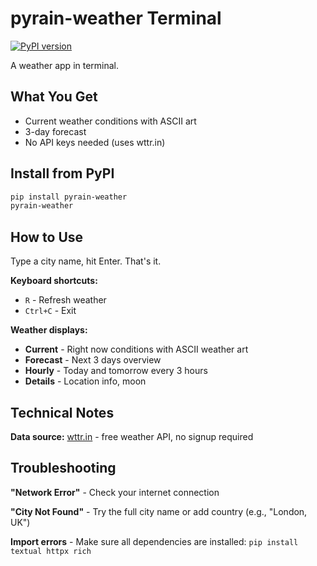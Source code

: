 # pyrain-weather Terminal

[![PyPI version](https://badge.fury.io/py/pyrain-weather.svg)](https://pypi.org/project/pyrain-weather/)

A weather app in terminal.

## What You Get

- Current weather conditions with ASCII art
- 3-day forecast
- No API keys needed (uses wttr.in)

## Install from PyPI

```bash
pip install pyrain-weather
pyrain-weather
```

## How to Use

Type a city name, hit Enter. That's it.

**Keyboard shortcuts:**
- `R` - Refresh weather
- `Ctrl+C` - Exit

**Weather displays:**
- **Current** - Right now conditions with ASCII weather art
- **Forecast** - Next 3 days overview
- **Hourly** - Today and tomorrow every 3 hours
- **Details** - Location info, moon

## Technical Notes

**Data source:** [wttr.in](https://wttr.in) - free weather API, no signup required

## Troubleshooting

**"Network Error"** - Check your internet connection

**"City Not Found"** - Try the full city name or add country (e.g., "London, UK")

**Import errors** - Make sure all dependencies are installed: `pip install textual httpx rich`